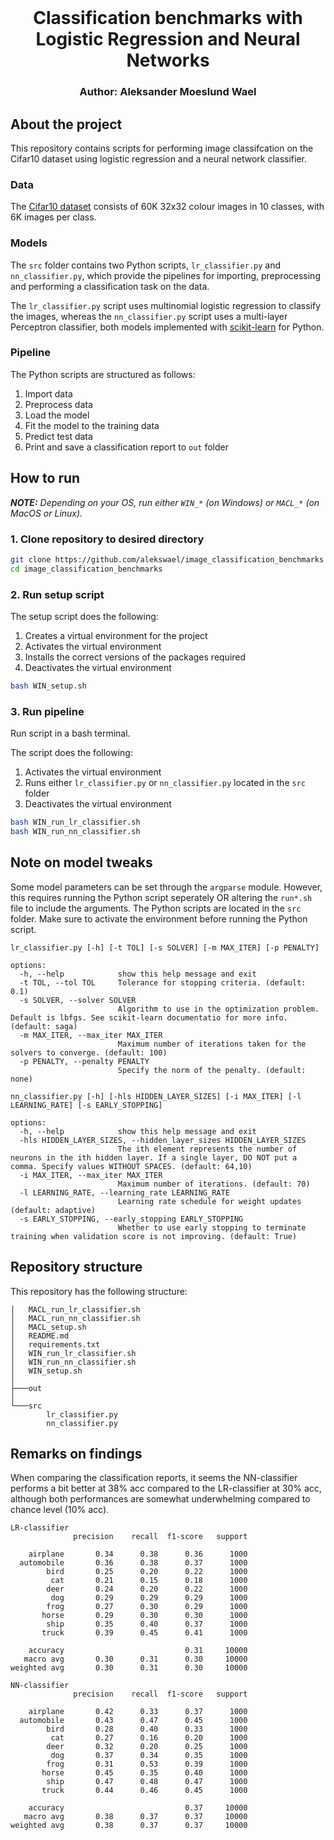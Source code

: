 <br />
  <h1 align="center">Classification benchmarks with Logistic Regression and Neural Networks</h1> 
  <h3 align="center">
  Author: Aleksander Moeslund Wael <br>
  </h3>
</p>

## About the project
This repository contains scripts for performing image classifcation on the Cifar10 dataset using logistic regression and a neural network classifier.

### Data
The [Cifar10 dataset](https://www.cs.toronto.edu/~kriz/cifar.html) consists of 60K 32x32 colour images in 10 classes, with 6K images per class.

### Models
The `src` folder contains two Python scripts, `lr_classifier.py` and `nn_classifier.py`, which provide the pipelines for importing, preprocessing and performing a classification task on the data.


The `lr_classifier.py` script uses multinomial logistic regression to classify the images, whereas the `nn_classifier.py` script uses a multi-layer Perceptron classifier, both models implemented with [scikit-learn](https://scikit-learn.org/stable/) for Python.

### Pipeline
The Python scripts are structured as follows:
1. Import data
2. Preprocess data
3. Load the model
4. Fit the model to the training data
5. Predict test data
6. Print and save a classification report to `out` folder

## How to run

***NOTE:** Depending on your OS, run either `WIN_*` (on Windows) or `MACL_*` (on MacOS or Linux).*

### 1. Clone repository to desired directory

```bash
git clone https://github.com/alekswael/image_classification_benchmarks
cd image_classification_benchmarks
```
### 2. Run setup script 

The setup script does the following:
1. Creates a virtual environment for the project
2. Activates the virtual environment
3. Installs the correct versions of the packages required
5. Deactivates the virtual environment

```bash
bash WIN_setup.sh
```

### 3. Run pipeline
Run script in a bash terminal.

The script does the following:
1. Activates the virtual environment
2. Runs either `lr_classifier.py` or `nn_classifier.py` located in the `src` folder
3. Deactivates the virtual environment

```bash
bash WIN_run_lr_classifier.sh
bash WIN_run_nn_classifier.sh
```

## Note on model tweaks
Some model parameters can be set through the ``argparse`` module. However, this requires running the Python script seperately OR altering the `run*.sh` file to include the arguments. The Python scripts are located in the `src` folder. Make sure to activate the environment before running the Python script.

```
lr_classifier.py [-h] [-t TOL] [-s SOLVER] [-m MAX_ITER] [-p PENALTY]

options:
  -h, --help            show this help message and exit
  -t TOL, --tol TOL     Tolerance for stopping criteria. (default: 0.1)
  -s SOLVER, --solver SOLVER
                        Algorithm to use in the optimization problem. Default is lbfgs. See scikit-learn documentatio for more info. (default: saga)
  -m MAX_ITER, --max_iter MAX_ITER
                        Maximum number of iterations taken for the solvers to converge. (default: 100)
  -p PENALTY, --penalty PENALTY
                        Specify the norm of the penalty. (default: none)
```
```
nn_classifier.py [-h] [-hls HIDDEN_LAYER_SIZES] [-i MAX_ITER] [-l LEARNING_RATE] [-s EARLY_STOPPING]

options:
  -h, --help            show this help message and exit
  -hls HIDDEN_LAYER_SIZES, --hidden_layer_sizes HIDDEN_LAYER_SIZES
                        The ith element represents the number of neurons in the ith hidden layer. If a single layer, DO NOT put a comma. Specify values WITHOUT SPACES. (default: 64,10)
  -i MAX_ITER, --max_iter MAX_ITER
                        Maximum number of iterations. (default: 70)
  -l LEARNING_RATE, --learning_rate LEARNING_RATE
                        Learning rate schedule for weight updates (default: adaptive)
  -s EARLY_STOPPING, --early_stopping EARLY_STOPPING
                        Whether to use early stopping to terminate training when validation score is not improving. (default: True)
```
## Repository structure
This repository has the following structure:
```
│   MACL_run_lr_classifier.sh
│   MACL_run_nn_classifier.sh
│   MACL_setup.sh
│   README.md
│   requirements.txt
│   WIN_run_lr_classifier.sh
│   WIN_run_nn_classifier.sh
│   WIN_setup.sh
│
├───out
│
└───src
        lr_classifier.py
        nn_classifier.py
```

## Remarks on findings

When comparing the classification reports, it seems the NN-classifier performs a bit better at 38% acc compared to the LR-classifier at 30% acc, although both performances are somewhat underwhelming compared to chance level (10% acc).

```
LR-classifier
              precision    recall  f1-score   support

    airplane       0.34      0.38      0.36      1000
  automobile       0.36      0.38      0.37      1000
        bird       0.25      0.20      0.22      1000
         cat       0.21      0.15      0.18      1000
        deer       0.24      0.20      0.22      1000
         dog       0.29      0.29      0.29      1000
        frog       0.27      0.30      0.29      1000
       horse       0.29      0.30      0.30      1000
        ship       0.35      0.40      0.37      1000
       truck       0.39      0.45      0.41      1000

    accuracy                           0.31     10000
   macro avg       0.30      0.31      0.30     10000
weighted avg       0.30      0.31      0.30     10000
```
```
NN-classifier
              precision    recall  f1-score   support

    airplane       0.42      0.33      0.37      1000
  automobile       0.43      0.47      0.45      1000
        bird       0.28      0.40      0.33      1000
         cat       0.27      0.16      0.20      1000
        deer       0.32      0.20      0.25      1000
         dog       0.37      0.34      0.35      1000
        frog       0.31      0.53      0.39      1000
       horse       0.45      0.35      0.40      1000
        ship       0.47      0.48      0.47      1000
       truck       0.44      0.46      0.45      1000

    accuracy                           0.37     10000
   macro avg       0.38      0.37      0.37     10000
weighted avg       0.38      0.37      0.37     10000
```
